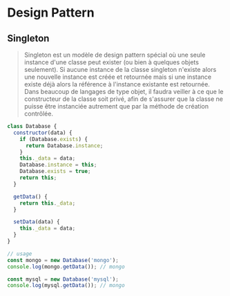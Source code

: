 # Design Pattern

## Singleton

>Singleton  est un modèle de design pattern spécial où une seule instance d'une classe peut exister (ou bien à quelques objets seulement). Si aucune instance de la classe singleton n'existe alors une nouvelle instance est créée et retournée mais si une instance existe déjà alors la référence à l'instance existante est retournée. Dans beaucoup de langages de type objet, il faudra veiller à ce que le constructeur de la classe soit privé, afin de s'assurer que la classe ne puisse être instanciée autrement que par la méthode de création contrôlée.

````javascript
class Database {
  constructor(data) {
    if (Database.exists) {
      return Database.instance;
    }
    this._data = data;
    Database.instance = this;
    Database.exists = true;
    return this;
  }

  getData() {
    return this._data;
  }

  setData(data) {
    this._data = data;
  }
}

// usage
const mongo = new Database('mongo');
console.log(mongo.getData()); // mongo

const mysql = new Database('mysql');
console.log(mysql.getData()); // mongo
````
